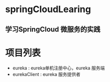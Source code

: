# springCloudLearing
学习SpringCloud 微服务的实践
---
# 项目列表
- eureka : eureka单机注册中心，eureka 服务端
- eurekaClient : eureka 服务提供者
